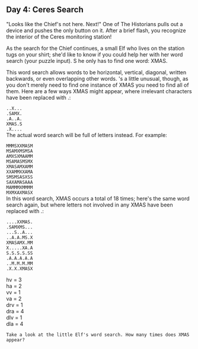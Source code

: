 ﻿## Day 4: Ceres Search
"Looks like the Chief's not here. Next!" 
One of The Historians pulls out a device and pushes the only button on it. 
After a brief flash, you recognize the interior of the Ceres monitoring station!

As the search for the Chief continues, a small Elf who lives on the station tugs on 
your shirt; 
she'd like to know if you could help her with her word search (your puzzle input). S
he only has to find one word: XMAS.

This word search allows words to be horizontal, vertical, diagonal, 
written backwards, or even overlapping other words. 
's a little unusual, though, as you don't merely need to find one instance of XMAS
you need to find all of them. 
Here are a few ways XMAS might appear, where irrelevant characters have 
been replaced with .:


`..X...`</br>
`.SAMX.`</br>
`.A..A.`</br>
`XMAS.S`</br>
`.X....`</br>
The actual word search will be full of letters instead. For example:

`MMMSXXMASM`</br>
`MSAMXMSMSA`</br>
`AMXSXMAAMM`</br>
`MSAMASMSMX`</br>
`XMASAMXAMM`</br>
`XXAMMXXAMA`</br>
`SMSMSASXSS`</br>
`SAXAMASAAA`</br>
`MAMMMXMMMM`</br>
`MXMXAXMASX`</br>
In this word search, XMAS occurs a total of 18 times; 
here's the same word search again, 
but where letters not involved in any XMAS have been replaced with .:

`....XXMAS.`</br>
`.SAMXMS...`</br>
`...S..A...`</br>
`..A.A.MS.X`</br>
`XMASAMX.MM`</br>
`X.....XA.A`</br>
`S.S.S.S.SS`</br>
`.A.A.A.A.A`</br>
`..M.M.M.MM`</br>
`.X.X.XMASX`</br>

hv = 3 </br>
ha = 2 </br>
vv = 1 </br>
va = 2 </br>
drv = 1 </br>
dra = 4 </br>
dlv = 1 </br>
dla = 4 </br>
~~~~
Take a look at the little Elf's word search. How many times does XMAS appear?